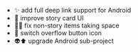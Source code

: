 - ✨ add full deep link support for Android
- 💄 improve story card UI
- 🐛💄 fix non-story items taking space
- 💄 switch overflow button icon
- 👽⬆️ upgrade Android sub-project
